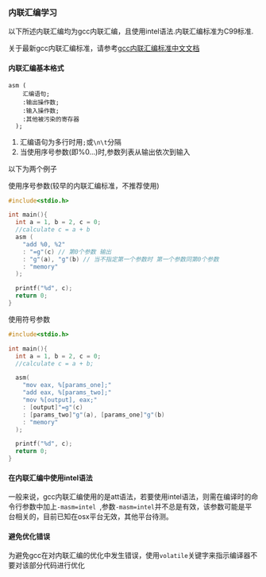 ### 内联汇编学习
以下所述内联汇编均为gcc内联汇编，且使用intel语法.内联汇编标准为C99标准.

关于最新gcc内联汇编标准，请参考[gcc内联汇编标准中文文档](https://github.com/tidyjiang8/arm-gcc-inline-assembler/blob/master/src/arm-gcc-inline-assembler.md)
#### 内联汇编基本格式
    asm (
        汇编语句;
        :输出操作数;
        :输入操作数;
        :其他被污染的寄存器
      );

1. 汇编语句为多行时用`;`或`\n\t`分隔
2. 当使用序号参数(即%0...)时,参数列表从输出依次到输入

以下为两个例子

使用序号参数(较早的内联汇编标准，不推荐使用)
```c
#include<stdio.h>

int main(){
  int a = 1, b = 2, c = 0;
  //calculate c = a + b
  asm (
    "add %0, %2"
    : "=g"(c) // 第0个参数 输出
    : "g"(a), "g"(b) // 当不指定第一个参数时 第一个参数同第0个参数
    : "memory"
  );

  printf("%d", c);
  return 0;
}
```
使用符号参数
```c
#include<stdio.h>

int main(){
  int a = 1, b = 2, c = 0;
  //calculate c = a + b;

  asm(
    "mov eax, %[params_one];"
    "add eax, %[params_two];"
    "mov %[output], eax;"
    : [output]"=g"(c)
    : [params_two]"g"(a), [params_one]"g"(b)
    : "memory"
  );

  printf("%d", c);
  return 0;
}
```

#### 在内联汇编中使用intel语法
一般来说，gcc内联汇编使用的是att语法，若要使用intel语法，则需在编译时的命令行参数中加上`-masm=intel `,参数`-masm=intel`并不总是有效，该参数可能是平台相关的，目前已知在osx平台无效，其他平台待测。

#### 避免优化错误
为避免gcc在对内联汇编的优化中发生错误，使用`volatile`关键字来指示编译器不要对该部分代码进行优化
